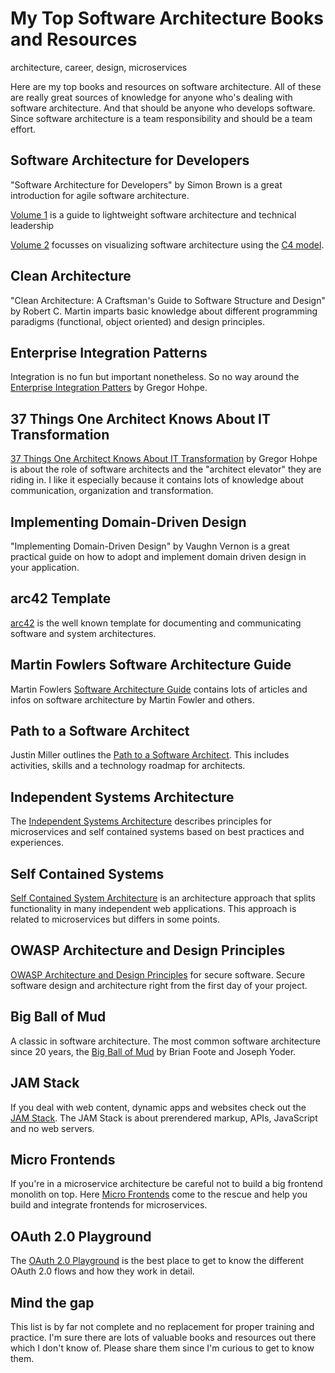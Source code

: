 # My Top Software Architecture Books and Resources
architecture, career, design, microservices

Here are my top books and resources on software architecture. All of these are really great sources of knowledge for anyone who's dealing with software architecture. And that should be anyone who develops software. Since software architecture is a team responsibility and should be a team effort.

## Software Architecture for Developers
"Software Architecture for Developers" by Simon Brown is a great introduction for agile software architecture.

[Volume 1](https://leanpub.com/software-architecture-for-developers) is a guide to lightweight software architecture and technical leadership

[Volume 2](https://leanpub.com/visualising-software-architecture) focusses on visualizing software architecture using the [C4 model](https://c4model.com/).

## Clean Architecture
"Clean Architecture: A Craftsman's Guide to Software Structure and Design" by Robert C. Martin imparts basic knowledge about different programming paradigms (functional, object oriented) and design principles.

## Enterprise Integration Patterns
Integration is no fun but important nonetheless. So no way around the [Enterprise Integration Patters](https://www.enterpriseintegrationpatterns.com) by Gregor Hohpe.

## 37 Things One Architect Knows About IT Transformation
[37 Things One Architect Knows About IT Transformation](https://leanpub.com/37things) by Gregor Hohpe is about the role of software architects and the "architect elevator" they are riding in. I like it especially because it contains lots of knowledge about communication, organization and transformation.

## Implementing Domain-Driven Design
"Implementing Domain-Driven Design" by Vaughn Vernon is a great practical guide on how to adopt and implement domain driven design in your application.

## arc42 Template
[arc42](https://arc42.org/) is the well known template for documenting and communicating software and system architectures.

## Martin Fowlers Software Architecture Guide
Martin Fowlers [Software Architecture Guide](https://martinfowler.com/architecture/?_lrsc=775ed511-2fab-4043-aaa6-b571286f04bd) contains lots of articles and infos on software architecture by Martin Fowler and others.

## Path to a Software Architect
Justin Miller outlines the [Path to a Software Architect](https://github.com/justinamiller/SoftwareArchitect). This includes activities, skills and a technology roadmap for architects.

## Independent Systems Architecture
The [Independent Systems Architecture](https://isa-principles.org) describes principles for microservices and self contained systems based on best practices and experiences.

## Self Contained Systems
[Self Contained System Architecture](https://scs-architecture.org) is an architecture approach that splits functionality in many independent web applications. This approach is related to microservices but differs in some points.

## OWASP Architecture and Design Principles
[OWASP Architecture and Design Principles](https://www.owasp.org/index.php/Architecture_and_design_principles) for secure software. Secure software design and architecture right from the first day of your project.

## Big Ball of Mud
A classic in software architecture. The most common software architecture since 20 years, the [Big Ball of Mud](http://www.laputan.org/mud/) by  Brian Foote and Joseph Yoder.

## JAM Stack
If you deal with web content, dynamic apps and websites check out the [JAM Stack](https://jamstack.org). The JAM Stack is about prerendered markup, APIs, JavaScript and no web servers.

## Micro Frontends
If you're in a microservice architecture be careful not to build a big frontend monolith on top. Here [Micro Frontends](https://micro-frontends.org) come to the rescue and help you build and integrate frontends for microservices.

## OAuth 2.0 Playground
The [OAuth 2.0 Playground](https://www.oauth.com/playground/) is the best place to get to know the different OAuth 2.0 flows and how they work in detail.

## Mind the gap
This list is by far not complete and no replacement for proper training and practice. I'm sure there are lots of valuable books and resources out there which I don't know of. Please share them since I'm curious to get to know them.